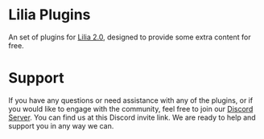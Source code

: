 # Lilia Plugins
 
An set of plugins for [Lilia 2.0](https://github.com/Lilia-Framework/Lilia), designed to provide some extra content for free.

# Support

If you have any questions or need assistance with any of the plugins, or if you would like to engage with the community, feel free to join our [Discord Server](https://discord.gg/52MSnh39vw). You can find us at this Discord invite link. We are ready to help and support you in any way we can.
